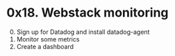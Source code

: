 # 0x18. Webstack monitoring
0. Sign up for Datadog and install datadog-agent
1. Monitor some metrics
2. Create a dashboard